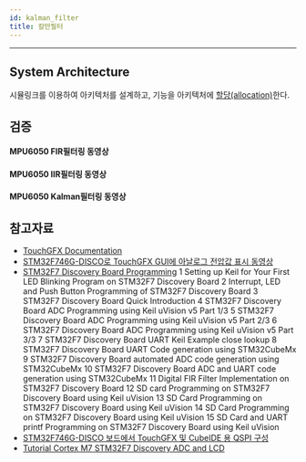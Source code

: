 ```yaml
---
id: kalman_filter
title: 칼만필터
---
```


---

## System Architecture

시뮬링크를 이용하여 아키텍처를 설계하고, 기능을 아키텍처에 <u>할당(allocation)</u>한다.

## 검증

#### MPU6050 FIR필터링 동영상

#### MPU6050 IIR필터링 동영상

#### MPU6050 Kalman필터링 동영상


## 참고자료
* [TouchGFX Documentation](https://support.touchgfx.com/4.18/ko/docs/introduction/welcome)
* [STM32F746G-DISCO로 TouchGFX GUI에 아날로그 전압값 표시 동영상](https://www.youtube.com/watch?v=EbWOv_0Lp-U)
* [STM32F7 Discovery Board Programming](https://www.youtube.com/playlist?list=PLc2rvfiptPSR0bzPjEsg5zmj0jvYMZLbV)
  1 Setting up Keil for Your First LED Blinking Program on STM32F7 Discovery Board
  2 Interrupt, LED and Push Button Programming of STM32F7 Discovery Board
  3 STM32F7 Discovery Board Quick Introduction
  4 STM32F7 Discovery Board ADC Programming using Keil uVision v5 Part 1/3
  5 STM32F7 Discovery Board ADC Programming using Keil uVision v5 Part 2/3
  6 STM32F7 Discovery Board ADC Programming using Keil uVision v5 Part 3/3
  7 STM32F7 Discovery Board UART Keil Example close lookup
  8 STM32F7 Discovery Board UART Code generation using STM32CubeMx
  9 STM32F7 Discovery Board automated ADC code generation using STM32CubeMx
  10 STM32F7 Discovery Board ADC and UART code generation using STM32CubeMx
  11 Digital FIR Filter Implementation on STM32F7 Discovery Board
  12 SD card Programming on STM32F7 Discovery Board using Keil uVision
  13 SD Card Programming on STM32F7 Discovery Board using Keil uVision
  14 SD Card Programming on STM32F7 Discovery Board using Keil uVision
  15 SD Card and UART printf Programming on STM32F7 Discovery Board using Keil uVision
* [STM32F746G-DISCO 보드에서 TouchGFX 및 CubeIDE 용 QSPI 구성](https://www.youtube.com/watch?v=237lPdMsDZs)
* [Tutorial Cortex M7 STM32F7 Discovery ADC and LCD](https://www.youtube.com/watch?v=lbca4T4oXWk)


